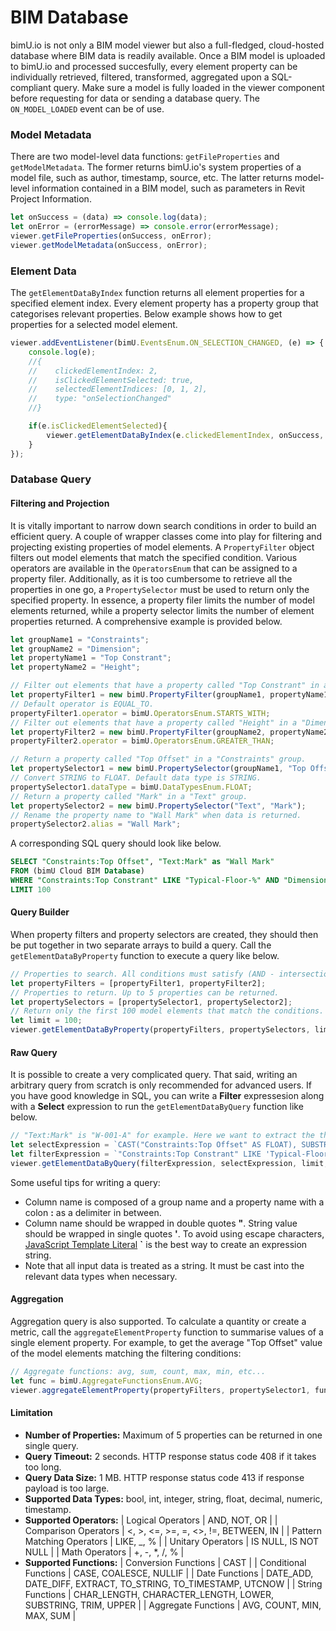 # BIM Database
bimU.io is not only a BIM model viewer but also a full-fledged, cloud-hosted database where BIM data is readily available. Once a BIM model is uploaded to bimU.io and processed succesfully, every element property can be individually retrieved, filtered, transformed, aggregated upon a SQL-compliant query. Make sure a model is fully loaded in the viewer component before requesting for data or sending a database query. The ```ON_MODEL_LOADED``` event can be of use.

### Model Metadata
There are two model-level data functions: ```getFileProperties``` and ```getModelMetadata```. The former returns bimU.io's system properties of a model file, such as author, timestamp, source, etc. The latter returns model-level information contained in a BIM model, such as parameters in Revit Project Information.

``` javascript
let onSuccess = (data) => console.log(data);
let onError = (errorMessage) => console.error(errorMessage);
viewer.getFileProperties(onSuccess, onError);
viewer.getModelMetadata(onSuccess, onError);
```

### Element Data
The ```getElementDataByIndex``` function returns all element properties for a specified element index. Every element property has a property group that categorises relevant properties. Below example shows how to get properties for a selected model element.

``` javascript
viewer.addEventListener(bimU.EventsEnum.ON_SELECTION_CHANGED, (e) => {
    console.log(e);
    //{
    //    clickedElementIndex: 2,
    //    isClickedElementSelected: true,
    //    selectedElementIndices: [0, 1, 2],
    //    type: "onSelectionChanged"
    //}

    if(e.isClickedElementSelected){
        viewer.getElementDataByIndex(e.clickedElementIndex, onSuccess, onError);
    }
});
```

### Database Query

#### Filtering and Projection
It is vitally important to narrow down search conditions in order to build an efficient query. A couple of wrapper classes come into play for filtering and projecting existing properties of model elements. A ```PropertyFilter``` object filters out model elements that match the specified condition. Various operators are available in the ```OperatorsEnum``` that can be assigned to a property filer. Additionally, as it is too cumbersome to retrieve all the properties in one go, a ```PropertySelector``` must be used to return only the specified property. In essence, a property filer limits the number of model elements returned, while a property selector limits the number of element properties returned. A comprehensive example is provided below.

``` javascript
let groupName1 = "Constraints";
let groupName2 = "Dimension";
let propertyName1 = "Top Constrant";
let propertyName2 = "Height";

// Filter out elements that have a property called "Top Constrant" in a "Constraints" group and its value starts with "Typical-Floor-".
let propertyFilter1 = new bimU.PropertyFilter(groupName1, propertyName1, "Typical-Floor-");
// Default operator is EQUAL_TO.
propertyFilter1.operator = bimU.OperatorsEnum.STARTS_WITH;
// Filter out elements that have a property called "Height" in a "Dimension" group and its value is greater than 12.34.
let propertyFilter2 = new bimU.PropertyFilter(groupName2, propertyName2, 12.34);
propertyFilter2.operator = bimU.OperatorsEnum.GREATER_THAN;

// Return a property called "Top Offset" in a "Constraints" group.
let propertySelector1 = new bimU.PropertySelector(groupName1, "Top Offset");
// Convert STRING to FLOAT. Default data type is STRING.
propertySelector1.dataType = bimU.DataTypesEnum.FLOAT;
// Return a property called "Mark" in a "Text" group.
let propertySelector2 = new bimU.PropertySelector("Text", "Mark");
// Rename the property name to "Wall Mark" when data is returned.
propertySelector2.alias = "Wall Mark";
```

A corresponding SQL query should look like below.

``` sql
SELECT "Constraints:Top Offset", "Text:Mark" as "Wall Mark"
FROM (bimU Cloud BIM Database)
WHERE "Constraints:Top Constrant" LIKE "Typical-Floor-%" AND "Dimension:Height" > 12.34
LIMIT 100
```

#### Query Builder
When property filters and property selectors are created, they should then be put together in two separate arrays to build a query. Call the ```getElementDataByProperty``` function to execute a query like below.

``` javascript
// Properties to search. All conditions must satisfy (AND - intersection).
let propertyFilters = [propertyFilter1, propertyFilter2];
// Properties to return. Up to 5 properties can be returned.
let propertySelectors = [propertySelector1, propertySelector2];
// Return only the first 100 model elements that match the conditions.
let limit = 100;
viewer.getElementDataByProperty(propertyFilters, propertySelectors, limit, onSuccess, onError);
```

#### Raw Query
It is possible to create a very complicated query. That said, writing an arbitrary query from scratch is only recommended for advanced users. If you have good knowledge in SQL, you can write a **Filter** expressesion along with a **Select** expression to run the ```getElementDataByQuery``` function like below.

``` javascript
// "Text:Mark" is "W-001-A" for example. Here we want to extract the three numbers in between.
let selectExpression = `CAST("Constraints:Top Offset" AS FLOAT), SUBSTRING("Text:Mark", 2, 3) as "Wall Mark"`;
let filterExpression = `"Constraints:Top Constrant" LIKE 'Typical-Floor-%' AND CAST("Dimension:Height" AS FLOAT) > 59.78`; 
viewer.getElementDataByQuery(filterExpression, selectExpression, limit, onSuccess, onError);
```

Some useful tips for writing a query:
- Column name is composed of a group name and a property name with a colon **:** as a delimiter in between.
- Column name should be wrapped in double quotes **"**. String value should be wrapped in single quotes **'**. To avoid using escape characters, [JavaScript Template Literal](https://developer.mozilla.org/en-US/docs/Web/JavaScript/Reference/Template_literals) **`** is the best way to create an expression string.
- Note that all input data is treated as a string. It must be cast into the relevant data types when necessary.

#### Aggregation
Aggregation query is also supported. To calculate a quantity or create a metric, call the ```aggregateElementProperty``` function to summarise values of a single element property. For example, to get the average "Top Offset" value of the model elements matching the filtering conditions:

``` javascript
// Aggregate functions: avg, sum, count, max, min, etc...
let func = bimU.AggregateFunctionsEnum.AVG;
viewer.aggregateElementProperty(propertyFilters, propertySelector1, func, onSuccess, onError);
```

#### Limitation
- **Number of Properties:** Maximum of 5 properties can be returned in one single query.
- **Query Timeout:** 2 seconds. HTTP response status code 408 if it takes too long.
- **Query Data Size:** 1 MB. HTTP response status code 413 if response payload is too large.
- **Supported Data Types:** bool, int, integer, string, float, decimal, numeric, timestamp.
- **Supported Operators:**
| Logical Operators          | AND, NOT, OR                         |
| Comparison Operators       | <, >, <=, >=, =, <>, !=, BETWEEN, IN |
| Pattern Matching Operators | LIKE, _, %                           |
| Unitary Operators          | IS NULL, IS NOT NULL                 |
| Math Operators             | +, -, *, /, %                        |
- **Supported Functions:**
| Conversion Functions  | CAST                                                          |
| Conditional Functions | CASE, COALESCE, NULLIF                                        |
| Date Functions        | DATE_ADD, DATE_DIFF, EXTRACT, TO_STRING, TO_TIMESTAMP, UTCNOW |
| String Functions      | CHAR_LENGTH, CHARACTER_LENGTH, LOWER, SUBSTRING, TRIM, UPPER  |
| Aggregate Functions   | AVG, COUNT, MIN, MAX, SUM                                     |